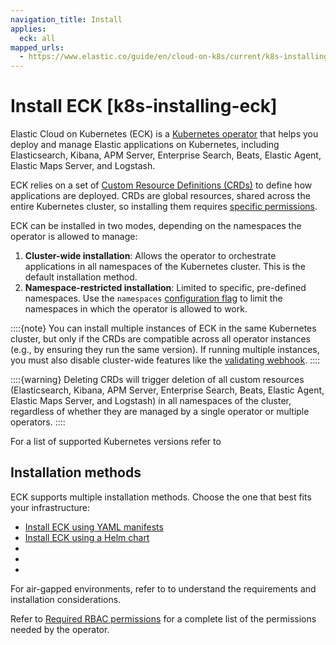 ```yaml
---
navigation_title: Install
applies:
  eck: all
mapped_urls:
  - https://www.elastic.co/guide/en/cloud-on-k8s/current/k8s-installing-eck.html
---
```


# Install ECK [k8s-installing-eck]

Elastic Cloud on Kubernetes (ECK) is a [Kubernetes operator](https://kubernetes.io/docs/concepts/extend-kubernetes/operator/) that helps you deploy and manage Elastic applications on Kubernetes, including Elasticsearch, Kibana, APM Server, Enterprise Search, Beats, Elastic Agent, Elastic Maps Server, and Logstash.

ECK relies on a set of [Custom Resource Definitions (CRDs)](https://kubernetes.io/docs/concepts/extend-kubernetes/api-extension/custom-resources/#customresourcedefinitions) to define how applications are deployed. CRDs are global resources, shared across the entire Kubernetes cluster, so installing them requires [specific permissions](../../../deploy-manage/deploy/cloud-on-k8s/required-rbac-permissions.md#k8s-eck-permissions-installing-crds).

ECK can be installed in two modes, depending on the namespaces the operator is allowed to manage:
1. **Cluster-wide installation**: Allows the operator to orchestrate applications in all namespaces of the Kubernetes cluster. This is the default installation method.
2. **Namespace-restricted installation**: Limited to specific, pre-defined namespaces. Use the `namespaces` [configuration flag](./configure-eck.md) to limit the namespaces in which the operator is allowed to work.

::::{note}
You can install multiple instances of ECK in the same Kubernetes cluster, but only if the CRDs are compatible across all operator instances (e.g., by ensuring they run the same version). If running multiple instances, you must also disable cluster-wide features like the [validating webhook](../../../deploy-manage/deploy/cloud-on-k8s/configure-validating-webhook.md).
::::

::::{warning}
Deleting CRDs will trigger deletion of all custom resources (Elasticsearch, Kibana, APM Server, Enterprise Search, Beats, Elastic Agent, Elastic Maps Server, and Logstash) in all namespaces of the cluster, regardless of whether they are managed by a single operator or multiple operators.
::::

For a list of supported Kubernetes versions refer to [](../cloud-on-k8s.md#k8s-supported)

## Installation methods

ECK supports multiple installation methods. Choose the one that best fits your infrastructure:

* [Install ECK using YAML manifests](./install-using-yaml-manifest-quickstart.md)
* [Install ECK using a Helm chart](./install-using-helm-chart.md)
* [](./deploy-eck-on-openshift.md)
* [](./deploy-eck-on-gke-autopilot.md)
* [](./deploy-fips-compatible-version-of-eck.md)

For air-gapped environments, refer to [](./air-gapped-install.md) to understand the requirements and installation considerations.

Refer to [Required RBAC permissions](required-rbac-permissions.md) for a complete list of the permissions needed by the operator.